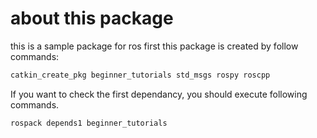 # about this package
this is a sample package for ros
first this package is created by follow commands:

```bash
catkin_create_pkg beginner_tutorials std_msgs rospy roscpp
```
If you want to check the first dependancy, you should execute following commands.
```
rospack depends1 beginner_tutorials 
```




